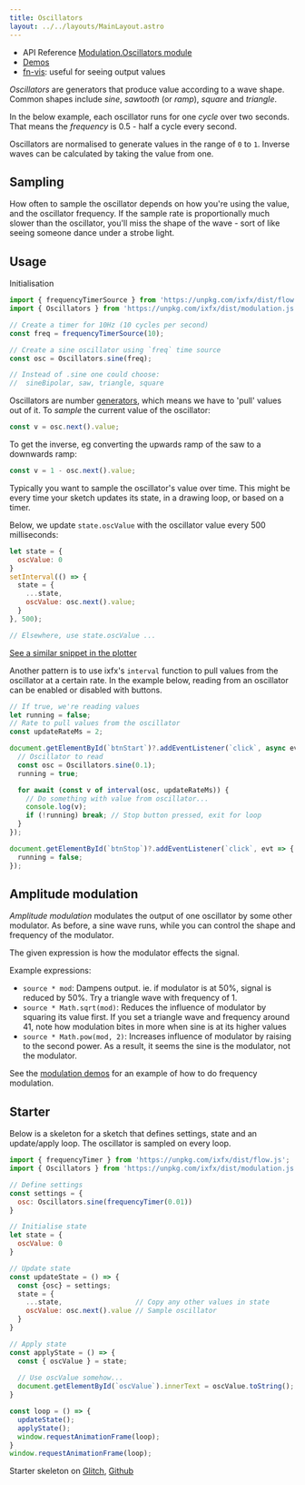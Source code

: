 ```yaml
---
title: Oscillators
layout: ../../layouts/MainLayout.astro
---
```


<div class="tip">
<ul>
<li>API Reference <a href="https://clinth.github.io/ixfx/modules/Modulation.Oscillators.html">Modulation.Oscillators module</a></li>
<li><a href="https://clinth.github.io/ixfx-demos/modulation/">Demos</a></li>
<li><a href="https://fn-vis.pages.dev/1/#H4sIAHBW3mQAA3WSTU/DMAyG/0rkUyeVdkPiUjTuHNAkONIdQpttYc0HsQtFVf/7nHUf3WG5JLb8PrZf5bMH42oFBeBOegVD2oOV5ppITzfHP60MMaGtJi0bKHoIjiRpZ6GYp+C8rDT9Q7FgUSUbFi2GFGqFhFBwp0Z+KZbBuyPGkKZYEqORkYLRI8nI7kjxwXmuuHSJ050hH8cOV8w5vmE8XhjjQFPAylcT+eo0/N0hzttNEQ/T/nvtvarvA2BYc87VoxfRlZvV1myVNt4FEr1YYaWbRpILKAaxCc6IEnZEHos8b63fb7PKmVx3my6vNVLO3JbrmZR9YwmlrZxFEg4rsZzSMpR/yTxbzJ5Li4peLanwK5skmYnli+hLK4R3SG8KUW5VwvrMqo6SWcZVrYqyIRVP8/gQpwPsyO0nWh8A1vCT9lcCAAA=">fn-vis</a>: useful for seeing output values</li>
</ul>
</div>

<script type="module" hoist>
import '/src/loader';
import '/src/components/modulation/OscElement';
</script>


_Oscillators_ are generators that produce value according to a wave shape. Common shapes include _sine_, _sawtooth_ (or _ramp_), _square_ and _triangle_.

In the below example, each oscillator runs for one _cycle_ over two seconds. That means the _frequency_ is 0.5 - half a cycle every second.

<div id="waveIntro"></div>
<script type="module">
importEl(
  `waveIntro`, 
  `oscillator-element`, {
  mode: `shape`,
  cycles: 0.5,
  width: 200,
  sampleDurationMs: 1000,
  height: 150
});
</script>

Oscillators are normalised to generate values in the range of `0` to `1`. Inverse waves can be calculated by taking the value from one.

## Sampling

How often to sample the oscillator depends on how you're using the value, and the oscillator frequency. If the sample rate is proportionally much slower than the oscillator, you'll miss the shape of the wave - sort of like seeing someone dance under a strobe light.

<div id="waveSampling"></div>
<script type="module">
importEl(
  `waveSampling`, 
  `oscillator-element`, {
  mode: `editor`,
  cycles: 0.5,
  width: 300,
  sampleDurationMs: 60*1000,
  height: 250
});
</script>

## Usage

Initialisation

```js
import { frequencyTimerSource } from 'https://unpkg.com/ixfx/dist/flow.js';
import { Oscillators } from 'https://unpkg.com/ixfx/dist/modulation.js';

// Create a timer for 10Hz (10 cycles per second)
const freq = frequencyTimerSource(10);

// Create a sine oscillator using `freq` time source
const osc = Oscillators.sine(freq);

// Instead of .sine one could choose:
//  sineBipolar, saw, triangle, square
```

Oscillators are number [generators](../../gen/generator/), which means we have to 'pull' values out of it. To _sample_ the current value of the oscillator:

```js
const v = osc.next().value;
```

To get the inverse, eg converting the upwards ramp of the saw to a downwards ramp:

```js
const v = 1 - osc.next().value;
```

Typically you want to sample the oscillator's value over time. This might be every time your sketch updates its state, in a drawing loop, or based on a timer.

Below, we update `state.oscValue` with the oscillator value every 500 milliseconds:
```js
let state = {
  oscValue: 0
}
setInterval(() => {
  state = {
    ...state,
    oscValue: osc.next().value;
  }
}, 500);

// Elsewhere, use state.oscValue ...
```

[See a similar snippet in the plotter](https://fn-vis.pages.dev/1/#H4sIAHBW3mQAA3WSTU/DMAyG/0rkUyeVdkPiUjTuHNAkONIdQpttYc0HsQtFVf/7nHUf3WG5JLb8PrZf5bMH42oFBeBOegVD2oOV5ppITzfHP60MMaGtJi0bKHoIjiRpZ6GYp+C8rDT9Q7FgUSUbFi2GFGqFhFBwp0Z+KZbBuyPGkKZYEqORkYLRI8nI7kjxwXmuuHSJ050hH8cOV8w5vmE8XhjjQFPAylcT+eo0/N0hzttNEQ/T/nvtvarvA2BYc87VoxfRlZvV1myVNt4FEr1YYaWbRpILKAaxCc6IEnZEHos8b63fb7PKmVx3my6vNVLO3JbrmZR9YwmlrZxFEg4rsZzSMpR/yTxbzJ5Li4peLanwK5skmYnli+hLK4R3SG8KUW5VwvrMqo6SWcZVrYqyIRVP8/gQpwPsyO0nWh8A1vCT9lcCAAA=)

Another pattern is to use ixfx's `interval` function to pull values from the oscillator at a certain rate. In the example below, reading from an oscillator can be enabled or disabled with buttons.

```js
// If true, we're reading values
let running = false;
// Rate to pull values from the oscillator
const updateRateMs = 2; 

document.getElementById(`btnStart`)?.addEventListener(`click`, async evt => {
  // Oscillator to read
  const osc = Oscillators.sine(0.1);
  running = true;

  for await (const v of interval(osc, updateRateMs)) {
    // Do something with value from oscillator...
    console.log(v);
    if (!running) break; // Stop button pressed, exit for loop
  }
});

document.getElementById(`btnStop`)?.addEventListener(`click`, evt => {
  running = false;
});
```

<!-- ## Frequency modulation

_Frequency modulation_ is a common technique in sound synthesis in which the frequency of a running oscillator is changed over time by some other modulator. In this case, a sine wave runs at a set frequency, with its frequency modulated by the wave you can control below.

<div id="waveFm"></div>
<script type="module">
importEl(
  `waveFm`, 
  `oscillator-element`, {
  mode: `fm`,
  cycles: 1,
  width: 300,
  sampleDurationMs: 60*1000,
  height: 250,
  sampleRateMs: 0
});
</script>

Example expressions:
* `source * mod`: Sine wave runs at its full speed when the modulator is at 1 -->

## Amplitude modulation

_Amplitude modulation_ modulates the output of one oscillator by some other modulator. As before, a sine wave runs, while you can control the shape and frequency of the modulator.

The given expression is how the modulator effects the signal.

<div id="waveAm"></div>
<script type="module">
importEl(
  `waveAm`, 
  `oscillator-element`, {
  mode: `am`,
  cycles: 0.5,
  width: 300,
  sampleDurationMs: 60*1000,
  height: 250
});
</script>


Example expressions:
* `source * mod`: Dampens output. ie. if modulator is at 50%, signal is reduced by 50%. Try a triangle wave with frequency of 1.
* `source * Math.sqrt(mod)`: Reduces the influence of modulator by squaring its value first. If you set a triangle wave and frequency around 41, note how modulation bites in more when sine is at its higher values
* `source * Math.pow(mod, 2)`: Increases influence of modulator by raising to the second power. As a result, it seems the sine is the modulator, not the modulator.

See the [modulation demos](https://clinth.github.io/ixfx-demos/modulation/) for an example of how to do frequency modulation.


## Starter

Below is a skeleton for a sketch that defines settings, state and an update/apply loop. The oscillator is sampled on every loop.

```js
import { frequencyTimer } from 'https://unpkg.com/ixfx/dist/flow.js';
import { Oscillators } from 'https://unpkg.com/ixfx/dist/modulation.js';

// Define settings
const settings = {
  osc: Oscillators.sine(frequencyTimer(0.01))
}

// Initialise state
let state = {
  oscValue: 0
}

// Update state
const updateState = () => {
  const {osc} = settings;
  state = {
    ...state,                  // Copy any other values in state
    oscValue: osc.next().value // Sample oscillator
  }
}

// Apply state
const applyState = () => {
  const { oscValue } = state;
  
  // Use oscValue somehow...
  document.getElementById(`oscValue`).innerText = oscValue.toString();
}

const loop = () => {
  updateState();
  applyState();
  window.requestAnimationFrame(loop);
}
window.requestAnimationFrame(loop);
```

Starter skeleton on [Glitch](https://glitch.com/~ixfx-starter-oscillators), [Github](https://github.com/ClintH/ixfx-demos/tree/main/modulation/oscillator-starter)



